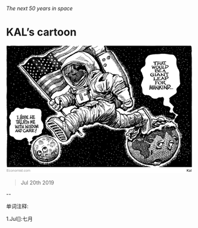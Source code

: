 ###### The next 50 years in space

# KAL’s cartoon 

![image](images/20190720_WWD000.jpg) 

> Jul 20th 2019 

-- 

 单词注释:

1.Jul[]:七月 

